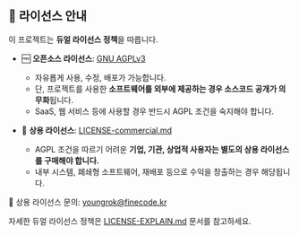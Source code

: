## 📜 라이선스 안내

이 프로젝트는 **듀얼 라이선스 정책**을 따릅니다.

- 🆓 **오픈소스 라이선스**: [GNU AGPLv3](./LICENSE.md)
  - 자유롭게 사용, 수정, 배포가 가능합니다.
  - 단, 프로젝트를 사용한 **소프트웨어를 외부에 제공하는 경우 소스코드 공개가 의무화**됩니다.
  - SaaS, 웹 서비스 등에 사용할 경우 반드시 AGPL 조건을 숙지해야 합니다.

- 💼 **상용 라이선스**: [LICENSE-commercial.md](./LICENSE-commercial.md)
  - AGPL 조건을 따르기 어려운 **기업, 기관, 상업적 사용자는 별도의 상용 라이선스를 구매해야 합니다.**
  - 내부 시스템, 폐쇄형 소프트웨어, 재배포 등으로 수익을 창출하는 경우 해당됩니다.

📧 상용 라이선스 문의: [youngrok@finecode.kr](mailto:license@youngrok@finecode.kr)

자세한 듀얼 라이선스 정책은 [LICENSE-EXPLAIN.md](./LICENSE-EXPLAIN.md) 문서를 참고하세요.